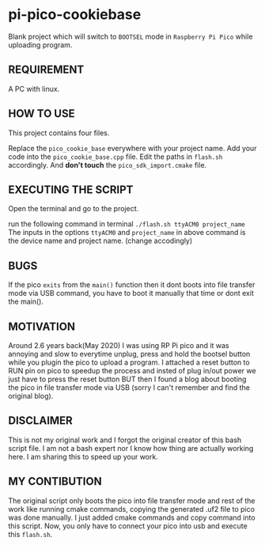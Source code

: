 # pi-pico-cookiebase
Blank project which will switch to `BOOTSEL` mode in `Raspberry Pi Pico` while uploading program. 

## REQUIREMENT

A PC with linux.

## HOW TO USE

This project contains four files.

Replace the `pico_cookie_base` everywhere with your project name.
Add your code into the `pico_cookie_base.cpp` file.
Edit the paths in `flash.sh` accordingly.
And **don't touch** the `pico_sdk_import.cmake` file.

## EXECUTING THE SCRIPT

Open the terminal and go to the project.

run the following command in terminal
	`./flash.sh ttyACM0 project_name`
The inputs in the options `ttyACM0` and `project_name` in above command is the device name and project name. (change accodingly)

## BUGS

If the pico `exits` from the `main()` function then it dont boots into file transfer mode via USB command, you have to boot it manually that time or dont exit the main().

## MOTIVATION

Around 2.6 years back(May 2020) I was using RP Pi pico and it was annoying and slow to everytime unplug, press and hold the bootsel button while you plugin the pico to upload a program. I attached a reset button to RUN pin on pico to speedup the process and insted of plug in/out power we just have to press the reset button BUT then I found a blog about booting the pico in file transfer mode via USB (sorry I can't remember and find the original blog).

## DISCLAIMER

This is not my original work and I forgot the original creator of this bash script file. I am not a bash expert nor I know how thing are actually working here. I am sharing this to speed up your work.

## MY CONTIBUTION 

The original script  only boots the pico into file transfer mode and rest of the work like running cmake commands, copying the generated .uf2 file to pico was done manually. I just added cmake commands and copy command into this script. Now, you only have to connect your pico into usb and execute this `flash.sh`.

